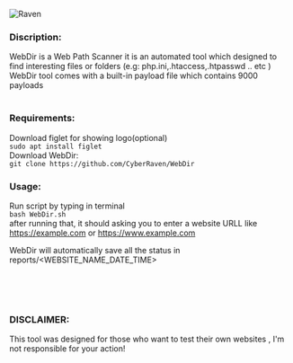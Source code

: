 ![Raven](https://user-images.githubusercontent.com/77549466/107131953-34108300-68ec-11eb-8bcf-3ab32f1ed741.jpg)

### **Discription:**<br/>
WebDir is a Web Path Scanner it is an automated tool which designed to find interesting files or folders (e.g: php.ini,.htaccess,.htpasswd .. etc )<br/>
WebDir tool comes with a built-in payload file which contains 9000 payloads <br/><br/>

### **Requirements:**<br/>
Download figlet for showing logo(optional)<br/>
`sudo apt install figlet`<br/>
Download WebDir:<br/>
`git clone https://github.com/CyberRaven/WebDir`<br/>

### **Usage:**<br/>
Run script by typing in terminal<br/>
`bash WebDir.sh`<br/>
after running that, it should asking you to enter a website URLL like https://example.com or https://www.example.com<br/>


WebDir will automatically save all the status in reports/<WEBSITE_NAME_DATE_TIME>

<br/><br/><br/>
### **DISCLAIMER:**<br/>
This tool was designed for those who want to test their own websites , I'm not responsible for your action!
